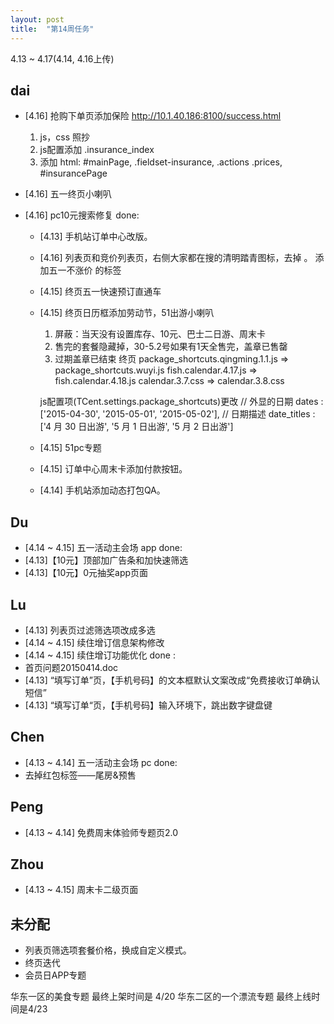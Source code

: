 ```yaml
---
layout: post
title:  "第14周任务"
---
```

4.13 ~ 4.17(4.14, 4.16上传)

dai
---
- [4.16] 抢购下单页添加保险
  http://10.1.40.186:8100/success.html
  1. js，css 照抄
  2. js配置添加 .insurance_index
  3. 添加 html:
    #mainPage,
    .fieldset-insurance,
    .actions .prices,
    #insurancePage


- [4.16] 五一终页小喇叭
- [4.16] pc10元搜索修复
done:
  - [4.13] 手机站订单中心改版。
  - [4.16] 列表页和竞价列表页，右侧大家都在搜的清明踏青图标，去掉  。
           添加五一不涨价  的标签
  - [4.15] 终页五一快速预订直通车
  - [4.15] 终页日历框添加劳动节，51出游小喇叭
      1. 屏蔽：当天没有设置库存、10元、巴士二日游、周末卡
      2. 售完的套餐隐藏掉，30-5.2号如果有1天全售完，盖章已售罄
      3. 过期盖章已结束
      终页
      package_shortcuts.qingming.1.1.js => package_shortcuts.wuyi.js
      fish.calendar.4.17.js => fish.calendar.4.18.js
      calendar.3.7.css => calendar.3.8.css

      js配置项(TCent.settings.package_shortcuts)更改
      // 外显的日期
      dates : ['2015-04-30', '2015-05-01', '2015-05-02'],
      // 日期描述
      date_titles : ['4 月 30 日出游', '5 月 1 日出游', '5 月 2 日出游']
  - [4.15] 51pc专题
  - [4.15] 订单中心周末卡添加付款按钮。
  - [4.14] 手机站添加动态打包QA。


Du
--
  - [4.14 ~ 4.15] 五一活动主会场 app
done:
  - [4.13]【10元】顶部加广告条和加快速筛选
  - [4.13]【10元】0元抽奖app页面

Lu
--
  - [4.13] 列表页过滤筛选项改成多选
  - [4.14 ~ 4.15] 续住增订信息架构修改
  - [4.14 ~ 4.15] 续住增订功能优化
done :
  - 首页问题20150414.doc
  - [4.13] “填写订单”页，【手机号码】的文本框默认文案改成“免费接收订单确认短信”
  - [4.13] “填写订单“页，【手机号码】输入环境下，跳出数字键盘键


Chen
----
  - [4.13 ~ 4.14] 五一活动主会场 pc
done:
  - 去掉红包标签——尾房&预售

Peng
----
  - [4.13 ~ 4.14] 免费周末体验师专题页2.0

Zhou
----
  - [4.13 ~ 4.15] 周末卡二级页面

未分配
------
  - 列表页筛选项套餐价格，换成自定义模式。
  - 终页迭代
  - 会员日APP专题

  华东一区的美食专题 最终上架时间是 4/20
  华东二区的一个漂流专题  最终上线时间是4/23

